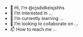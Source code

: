 - 👋 Hi, I’m @cjsdidkeisjshhs
- 👀 I’m interested in ...
- 🌱 I’m currently learning ...
- 💞️ I’m looking to collaborate on ...
- 📫 How to reach me ...

<!---
cjsdidkeisjshhs/cjsdidkeisjshhs is a ✨ special ✨ repository because its `README.md` (this file) appears on your GitHub profile.
You can click the Preview link to take a look at your changes.
--->
